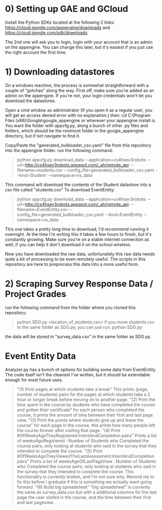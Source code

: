 # 0) Setting up GAE and GCloud #
Install the Python SDKs located at the following 2 links:
https://cloud.google.com/appengine/downloads
and
https://cloud.google.com/sdk/downloads

The 2nd one will ask you to login, login with your account that is an admin on the appengine. You can change this later, but it's easiest if you just use the right account the first time.

# 1) Downloading datastores  #
On a windows machine, the process is somewhat straightforward with a couple of "gotchas" along the way. 
First off, make sure you're added as an admin on the appengine. If you're not, your login credentials won't let you download the datastores.

Open a cmd window as administrator (If you open it as a regular user, you will get an access denied error with no explanation.) then:
cd C:\Program Files (x86)\Google\google_appengine
or wherever your appengine install is. You want the folder with appcfg.py, along a bunch of other .py files and folders, which should be the rootmost folder in the google_appengine directory, but if not navigate to find it. 

Copy/Paste the "generated_bulkloader_csv.yaml" file from this repository into the appengine folder.
run the following command:
> python appcfg.py download_data --application=cs4hsev3robots --url=http://cs4hsev3robots.appspot.com/_ah/remote_api --filename=students.csv --config_file=generated_bulkloader_csv.yaml --kind=Student --namespace=ns_data

This command will download the contents of the Student datastore into a csv file called "students.csv"
To download EventEntity:
> python appcfg.py download_data --application=cs4hsev3robots --url=http://cs4hsev3robots.appspot.com/_ah/remote_api --filename=EventEntity.csv --config_file=generated_bulkloader_csv.yaml --kind=EventEntity --namespace=ns_data

This one takes a pretty long time to download, I'd recommend running it overnight. At the time I'm writing this it takes a few hours to finish, but it's constantly growing. Make sure you're on a stable internet connection as well, if you can help it don't download it on the school wireless.

Now you have downloaded the raw data, unfortunately this raw data needs quite a bit of processing to be even remotely useful. The scripts in this repository are here to preprocess this data into a more useful form.

# 2) Scraping Survey Response Data / Project Grades #
run the following command from the folder where you cloned this repository:
> python SDG.py <location_of_students.csv>
if you move students.csv to the same folder as SDG.py, you can just run:
> python SDG.py
	
the data will be stored in "survey_data.csv" in the same folder as SDG.py.

# Event Entity Data #
Analyzer.py has a bunch of options for building some data from EventEntity. The code itself isn't the cleanest I've written, but it should be extendable enough for most future uses.
>	"(1) Print pages at which students take a break"
This prints (page, number of students) pairs for the pages at which students take a 2 hour or longer break before moving on to another page.
>	"(2) Print the time spent in the course by students who have completed the course and gotten their certificate"
for each person who completed the course, it prints the amount of time between their first and last page view.
>	"(3) Print the points where students give up and leave the course"
for each page in the course, this prints how many people left the course forever after visiting that page.
>	"(4) Print #OfWeeksAgoTheyRegistered:IntentAndCompletion pairs"
Prints a list of weeksAgoRegistered : Number of Students who Completed the course pairs, only looking at students who said in the survey that they intended to complete the course.
>	"(5) Print #OfWeeksAgoTheyViewedTheLastAssessment:IntentAndCompletion pairs"
Prints a list of weeksAgoOfLastPageView : Number of Students who Completed the course pairs, only looking at students who said in the survey that they intended to complete the course.
This functionality is currently broken, and I'm not sure why. Remind me to fix this before I graduate if this is something we actually want going forward. 
>	"(6) Build big spreadsheet"
"big spreadsheet" is currently the same as survey_data.csv but with a additional columns for the last page the user visited in the course, and the time between their first and last pageview. 
